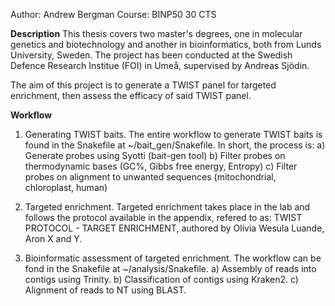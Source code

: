 Author: Andrew Bergman
Course: BINP50 30 CTS

**Description** 
This thesis covers two master's degrees, one in molecular genetics and biotechnology and another in bioinformatics, both from Lunds University, Sweden. The project has been conducted at the Swedish Defence Research Institue (FOI) in Umeå, supervised by Andreas Sjödin.

The aim of this project is to generate a TWIST panel for targeted enrichment, then  assess the efficacy of said TWIST panel.

**Workflow**
1) Generating TWIST baits. The entire workflow to generate TWIST baits is found in the Snakefile at ~/bait_gen/Snakefile. In short, the process is:
	a) Generate probes using Syotti (bait-gen tool) 
	b) Filter probes on thermodynamic bases (GC%, Gibbs free energy, Entropy)
	c) Filter probes on alignment to unwanted sequences (mitochondrial, chloroplast, human)

2) Targeted enrichment. Targeted enrichment takes place in the lab and follows the protocol available in the appendix, refered to as: TWIST PROTOCOL - TARGET ENRICHMENT, authored by Olivia Wesula Luande, Aron  X and Y.

3) Bioinformatic assessment of targeted enrichment. The workflow can be fond in the Snakefile at ~/analysis/Snakefile. 
	a) Assembly of reads into contigs using Trinity.
	b) Classification of contigs using Kraken2.
	c) Alignment of reads to NT using BLAST.
